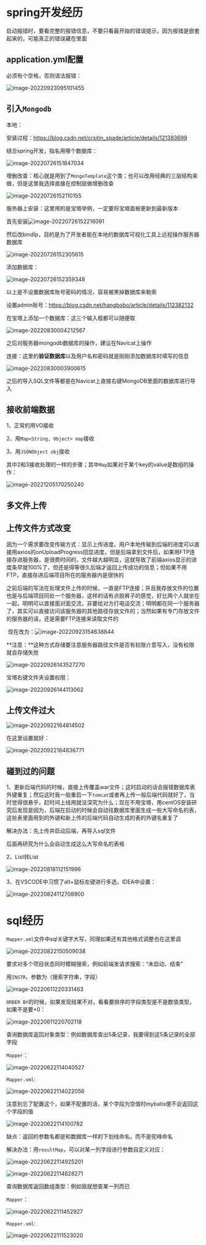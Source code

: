 # spring开发经历

启动报错时，要看完整的报错信息，不要只看最开始的错误提示，因为报错是嵌套起来的，可能真正的错误藏在里面

## application.yml配置

必须有个空格，否则语法报错：

![image-20220923095101455](README/image-20220923095101455.png)

## 引入`Mongodb`

本地：

安装过程：https://blog.csdn.net/crsitin_spade/article/details/121383699

结合spring开发，指名用哪个数据库：

![image-20220726151847034](README/image-20220726151847034.png)

增删改查：核心就是用到了`MongoTemplate`这个类；也可以改用经典的三层结构来做，但是这里我选择直接在控制层做增删改查

![image-20220726152110155](README/image-20220726152110155.png)

服务器上安装：这里用的是宝塔举例，一定要将宝塔面板更新到最新版本

首先安装![image-20220726152216091](README/image-20220726152216091.png)

然后改bindIp，目的是为了开发者能在本地的数据库可视化工具上远程操作服务器数据库

![image-20220726152305615](README/image-20220726152305615.png)

添加数据库：

![image-20220726152359348](README/image-20220726152359348.png)



以上是不设置数据库账号密码的情况，容易被黑掉数据库来勒索

设置admin账号：https://blog.csdn.net/hangbobo/article/details/112382132

在宝塔上添加一个数据库：这三个输入框都可以随便取

![image-20220830004212567](README/image-20220830004212567.png)

之后对服务器mongodb数据库的操作，建议在Navicat上操作

连接：这里的**验证数据库**以及用户名和密码就是刚刚添加数据库时填写的信息

![image-20220830003900615](README/image-20220830003900615.png)

之后的导入SQL文件等都是在Navicat上直接右键MongoDB里面的数据库进行导入

## 接收前端数据

1、正常的用VO接收

2、用`Map<String, Object> map`接收

3、用`JSONObject obj`接收

其中2和3接收处理的一样的步骤；其中`Map`如果对于某个key的value是数组的操作：

![image-20221205170250240](README/image-20221205170250240.png)







## 多文件上传



## 上传文件方式改变

​	因为一个需求要改变传输方式：显示上传进度。用户本地传输到后端的进度可以直接用axios的onUploadProgress回显进度，但是后端拿到文件后，如果用FTP连接存进服务器，是很费时间的，文件越大越明显，这就导致了前端axios显示的进度条早就100%了，但还是得等很久后端才返回上传成功的信息；但如果不用FTP，直接存进后端项目所在的服务器内是很快的

​	之前后端的写法在处理文件上传的时候，一直是FTP连接；并且我存放文件的位置也是与后端项目同处一个服务器，这样的话有点脱裤子的感觉，好比两个人就坐在一起，明明可以直接面对面交流，非要给对方打电话交流；明明都在同一个服务器了，其实可以直接访问该服务器的其他路径存放文件的；当然如果有专门存放文件的服务器的话，还是需要FTP连接来读取文件的

​	现在改为：![image-20220923154638844](README/image-20220923154638844.png)

**注意：**这种方式存储要注意服务器路径文件是否有权限介意写入，没有权限就会存储失败

![image-20220926143527270](README/image-20220926143527270.png)

宝塔右键文件夹设置权限：

![image-20220926144113062](README/image-20220926144113062.png)

## 上传文件过大

![image-20220922164814502](README/image-20220922164814502.png)

在这里设置就好：

![image-20220922164836771](README/image-20220922164836771.png)





## 碰到过的问题

1、更新后端代码的时候，直接上传覆盖war文件；这时启动的话会报错数据库表外键重复；然后这时我一般重启一下`tomcat`或者再上传一般后端代码就好了，当时觉得很悬乎，赶时间上线用就没深究为什么；现在不用宝塔，用centOS安装研究后发现是因为，后端在启动的时候会自动往数据库里面生成一些大写命名的表，这些表里面用到的外键和新上传的后端代码自动生成的表的外键名重复了

解决办法：先上传并启动后端，再导入sql文件

后面再研究为什么会自动生成这么大写命名的表格

2、List<String>转List<Integer>

![image-20220818112151996](README/image-20220818112151996.png)

3、在VSCODE中习惯了alt+鼠标左键进行多选，IDEA中设置：

![image-20220824112708900](README/image-20220824112708900.png)





# sql经历

`Mapper.xml`文件中sql关键字大写，同理如果还有其他格式调整也在这里调

![image-20220822150509038](README/image-20220822150509038.png)



要求对多个项目状态同时模糊搜索，例如前端发请求搜索：“未启动、结束”

用`INSTR`，参数为（搜索字符串，字段）

![image-20220611220331463](README/image-20220611220331463.png)



`ORDER BY`的时候，如果发现结果不对，看看要排序的字段类型是不是数值类型，如果不是要+0：

![image-20220611220702118](README/image-20220611220702118.png)



查询数据库返回对象类型：例如数据库查出5条记录，我要得到这5条记录的全部字段



`Mapper`：

![image-20220622114040527](README/image-20220622114040527.png)

`Mapper.xml`:

![image-20220622114022056](README/image-20220622114022056.png)

注意别忘了配置这个，如果不配置的话，某个字段为空值时mybatis便不会返回这个字段的值

![image-20220622114100782](README/image-20220622114100782.png)

缺点：返回的参数名都是和数据库一样的下划线命名，而不是驼峰命名

解决办法：用`resultMap`，可以对某一列字段进行参数自定义对应：

![image-20220622114925201](README/image-20220622114925201.png)

![image-20220622114828271](README/image-20220622114828271.png)



查询数据库返回数组类型：例如我就想查某一列而已

`Mapper`：

![image-20220622111452927](README/image-20220622111452927.png)

`Mapper.xml`:

![image-20220622111523020](README/image-20220622111523020.png)